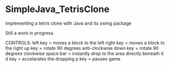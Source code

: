 # SimpleJava_TetrisClone
Implementing a tetris clone with Java and its swing package

Still a work in progress. 

CONTROLS:
left key = moves a block to the left
right key = moves a block to the right
up key = rotate 90 degrees anti-clockwise
down key = rotate 90 degrees clockwise
space bar = instantly drop to the area directly beneath it
d key = accelarates the dropping
p key = pauses game
